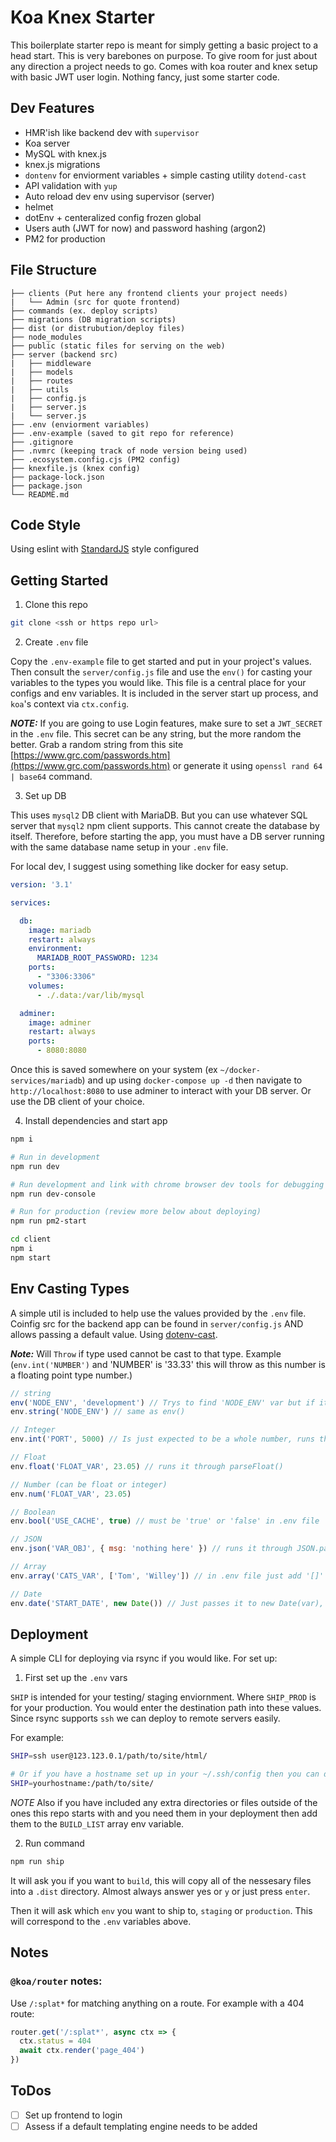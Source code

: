 # Koa Knex Starter

This boilerplate starter repo is meant for simply getting a basic project to a head start. This is very barebones on purpose. To give room for just about any direction a project needs to go. Comes with koa router and knex setup with basic JWT user login. Nothing fancy, just some starter code.

## Dev Features

- HMR'ish like backend dev with `supervisor`
- Koa server
- MySQL with knex.js
- knex.js migrations
- `dontenv` for enviorment variables + simple casting utility `dotend-cast`
- API validation with `yup`
- Auto reload dev env using supervisor (server)
- helmet
- dotEnv + centeralized config frozen global
- Users auth (JWT for now) and password hashing (argon2)
- PM2 for production

## File Structure

```text
├── clients (Put here any frontend clients your project needs)
|   └── Admin (src for quote frontend)
├── commands (ex. deploy scripts)
├── migrations (DB migration scripts)
├── dist (or distrubution/deploy files)
├── node_modules
├── public (static files for serving on the web)
├── server (backend src)
|   ├── middleware
|   ├── models
|   ├── routes
|   ├── utils
|   ├── config.js
|   ├── server.js
|   └── server.js
├── .env (enviorment variables)
├── .env-example (saved to git repo for reference)
├── .gitignore
├── .nvmrc (keeping track of node version being used)
├── .ecosystem.config.cjs (PM2 config)
├── knexfile.js (knex config)
├── package-lock.json
├── package.json
└── README.md
```

## Code Style

Using eslint with [StandardJS](https://standardjs.com/) style configured

## Getting Started

1. Clone this repo

```bash
git clone <ssh or https repo url>
```

2. Create `.env` file

Copy the `.env-example` file to get started and put in your project's values. Then consult the `server/config.js` file and use the `env()` for casting your variables to the types you would like. This file is a central place for your configs and env variables. It is included in the server start up process, and `koa`'s context via `ctx.config`.

***NOTE:*** If you are going to use Login features, make sure to set a `JWT_SECRET` in the `.env` file. This secret can be any string, but the more random the better. Grab a random string from this site [https://www.grc.com/passwords.htm](https://www.grc.com/passwords.htm) or generate it using `openssl rand 64 | base64` command.

3. Set up DB

This uses `mysql2` DB client with MariaDB. But you can use whatever SQL server that `mysql2` npm client supports. This cannot create the database by itself. Therefore, before starting the app, you must have a DB server running with the same database name setup in your `.env` file.

For local dev, I suggest using something like docker for easy setup.

```yml
version: '3.1'

services:

  db:
    image: mariadb
    restart: always
    environment:
      MARIADB_ROOT_PASSWORD: 1234
    ports:
      - "3306:3306"
    volumes:
      - ./.data:/var/lib/mysql

  adminer:
    image: adminer
    restart: always
    ports:
      - 8080:8080
```

Once this is saved somewhere on your system (ex `~/docker-services/mariadb`) and up using `docker-compose up -d` then navigate to `http://localhost:8080` to use adminer to interact with your DB server. Or use the DB client of your choice.

4. Install dependencies and start app

```bash
npm i

# Run in development
npm run dev

# Run development and link with chrome browser dev tools for debugging
npm run dev-console

# Run for production (review more below about deploying)
npm run pm2-start
```

```bash
cd client
npm i
npm start
```

## Env Casting Types

A simple util is included to help use the values provided by the `.env` file. Coinfig src for the backend app can be found in `server/config.js` AND allows passing a default value. Using [dotenv-cast](https://www.npmjs.com/package/dotenv-cast).

***Note:*** Will `Throw` if type used cannot be cast to that type. Example (`env.int('NUMBER')` and 'NUMBER' is '33.33' this will throw as this number is a floating point type number.)

```javascript
// string
env('NODE_ENV', 'development') // Trys to find 'NODE_ENV' var but if it cannot or it is empty then it uses 'development'
env.string('NODE_ENV') // same as env()

// Integer
env.int('PORT', 5000) // Is just expected to be a whole number, runs through parseInt()

// Float
env.float('FLOAT_VAR', 23.05) // runs it through parseFloat()

// Number (can be float or integer)
env.num('FLOAT_VAR', 23.05)

// Boolean
env.bool('USE_CACHE', true) // must be 'true' or 'false' in .env file

// JSON
env.json('VAR_OBJ', { msg: 'nothing here' }) // runs it through JSON.parse() so make sure it is a valid JSON string, default is standard js object

// Array
env.array('CATS_VAR', ['Tom', 'Willey']) // in .env file just add '[]' and values separated by commas: ex CATS_VAR=[Victor,Sassy]

// Date
env.date('START_DATE', new Date()) // Just passes it to new Date(var), so must be a valid date string
```

## Deployment

A simple CLI for deploying via rsync if you would like. For set up:

1. First set up the `.env` vars

`SHIP` is intended for your testing/ staging enviornment. Where `SHIP_PROD` is for your production. You would enter the destination path into these values. Since rsync supports `ssh` we can deploy to remote servers easily.

For example:

```bash
SHIP=ssh user@123.123.0.1/path/to/site/html/

# Or if you have a hostname set up in your ~/.ssh/config then you can do something like this:
SHIP=yourhostname:/path/to/site/
```

*NOTE* Also if you have included any extra directories or files outside of the ones this repo starts with and you need them in your deployment then add them to the `BUILD_LIST` array env variable.

2. Run command

```bash
npm run ship
```

It will ask you if you want to `build`, this will copy all of the nessesary files into a `.dist` directory. Almost always answer yes or `y` or just press `enter`.

Then it will ask which `env` you want to ship to, `staging` or `production`. This will correspond to the `.env` variables above.


## Notes

### `@koa/router` notes:

Use `/:splat*` for matching anything on a route. For example with a 404 route:

```javascript
router.get('/:splat*', async ctx => {
  ctx.status = 404
  await ctx.render('page_404')
})
```

## ToDos

- [ ] Set up frontend to login
- [ ] Assess if a default templating engine needs to be added
